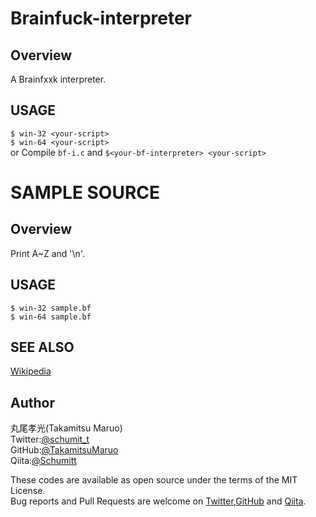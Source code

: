 # Brainfuck-interpreter

## Overview  
A Brainfxxk interpreter.  

## USAGE   
`$ win-32 <your-script>`  
`$ win-64 <your-script>`  
or Compile `bf-i.c` and `$<your-bf-interpreter> <your-script>`   


# SAMPLE SOURCE  

## Overview  
Print A~Z and '\n'.  


## USAGE  
`$ win-32 sample.bf`  
`$ win-64 sample.bf`  

## SEE ALSO
[Wikipedia](https://ja.wikipedia.org/wiki/Brainfuck)
## Author  
丸尾孝光(Takamitsu Maruo)  
    Twitter:[@schumit_t](https://twitter.com/schumit_t)  
    GitHub:[@TakamitsuMaruo](https://github.com/TakamitsuMaruo)  
    Qiita:[@Schumitt](https://qiita.com/Schmitt)  
  
These codes are available as open source under the terms of the MIT License.  
Bug reports and Pull Requests are welcome on [Twitter](https://twitter.com/schumit_t),[GitHub](https://github.com/TakamitsuMaruo) and [Qiita](https://qiita.com/Schmitt).  
